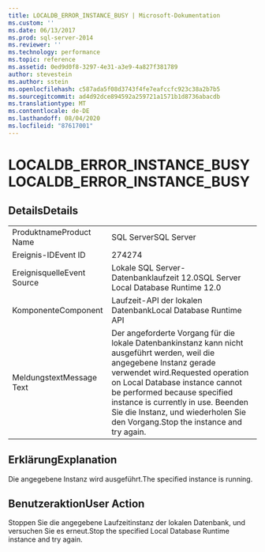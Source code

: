 ```yaml
---
title: LOCALDB_ERROR_INSTANCE_BUSY | Microsoft-Dokumentation
ms.custom: ''
ms.date: 06/13/2017
ms.prod: sql-server-2014
ms.reviewer: ''
ms.technology: performance
ms.topic: reference
ms.assetid: 0ed9d0f8-3297-4e31-a3e9-4a827f381789
author: stevestein
ms.author: sstein
ms.openlocfilehash: c587ada5f08d3743f4fe7eafccfc923c38a2b7b5
ms.sourcegitcommit: ad4d92dce894592a259721a1571b1d8736abacdb
ms.translationtype: MT
ms.contentlocale: de-DE
ms.lasthandoff: 08/04/2020
ms.locfileid: "87617001"
---
```

# <a name="localdb_error_instance_busy"></a><span data-ttu-id="c45fd-102">LOCALDB_ERROR_INSTANCE_BUSY</span><span class="sxs-lookup"><span data-stu-id="c45fd-102">LOCALDB_ERROR_INSTANCE_BUSY</span></span>
    
## <a name="details"></a><span data-ttu-id="c45fd-103">Details</span><span class="sxs-lookup"><span data-stu-id="c45fd-103">Details</span></span>  
  
|||  
|-|-|  
|<span data-ttu-id="c45fd-104">Produktname</span><span class="sxs-lookup"><span data-stu-id="c45fd-104">Product Name</span></span>|<span data-ttu-id="c45fd-105">SQL Server</span><span class="sxs-lookup"><span data-stu-id="c45fd-105">SQL Server</span></span>|  
|<span data-ttu-id="c45fd-106">Ereignis-ID</span><span class="sxs-lookup"><span data-stu-id="c45fd-106">Event ID</span></span>|<span data-ttu-id="c45fd-107">274</span><span class="sxs-lookup"><span data-stu-id="c45fd-107">274</span></span>|  
|<span data-ttu-id="c45fd-108">Ereignisquelle</span><span class="sxs-lookup"><span data-stu-id="c45fd-108">Event Source</span></span>|<span data-ttu-id="c45fd-109">Lokale SQL Server-Datenbanklaufzeit 12.0</span><span class="sxs-lookup"><span data-stu-id="c45fd-109">SQL Server Local Database Runtime 12.0</span></span>|  
|<span data-ttu-id="c45fd-110">Komponente</span><span class="sxs-lookup"><span data-stu-id="c45fd-110">Component</span></span>|<span data-ttu-id="c45fd-111">Laufzeit-API der lokalen Datenbank</span><span class="sxs-lookup"><span data-stu-id="c45fd-111">Local Database Runtime API</span></span>|  
|<span data-ttu-id="c45fd-112">Meldungstext</span><span class="sxs-lookup"><span data-stu-id="c45fd-112">Message Text</span></span>|<span data-ttu-id="c45fd-113">Der angeforderte Vorgang für die lokale Datenbankinstanz kann nicht ausgeführt werden, weil die angegebene Instanz gerade verwendet wird.</span><span class="sxs-lookup"><span data-stu-id="c45fd-113">Requested operation on Local Database instance cannot be performed because specified instance is currently in use.</span></span> <span data-ttu-id="c45fd-114">Beenden Sie die Instanz, und wiederholen Sie den Vorgang.</span><span class="sxs-lookup"><span data-stu-id="c45fd-114">Stop the instance and try again.</span></span>|  
  
## <a name="explanation"></a><span data-ttu-id="c45fd-115">Erklärung</span><span class="sxs-lookup"><span data-stu-id="c45fd-115">Explanation</span></span>  
 <span data-ttu-id="c45fd-116">Die angegebene Instanz wird ausgeführt.</span><span class="sxs-lookup"><span data-stu-id="c45fd-116">The specified instance is running.</span></span>  
  
## <a name="user-action"></a><span data-ttu-id="c45fd-117">Benutzeraktion</span><span class="sxs-lookup"><span data-stu-id="c45fd-117">User Action</span></span>  
 <span data-ttu-id="c45fd-118">Stoppen Sie die angegebene Laufzeitinstanz der lokalen Datenbank, und versuchen Sie es erneut.</span><span class="sxs-lookup"><span data-stu-id="c45fd-118">Stop the specified Local Database Runtime instance and try again.</span></span>  
  
  
